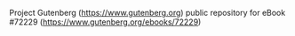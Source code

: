 Project Gutenberg (https://www.gutenberg.org) public repository
for eBook #72229 (https://www.gutenberg.org/ebooks/72229)
